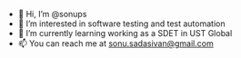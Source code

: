 - 👋 Hi, I’m @sonups
- 👀 I’m interested in software testing and test automation
- 🌱 I’m currently learning working as a SDET in UST Global
- 📫 You can reach me at sonu.sadasivan@gmail.com

<!---
sonups/sonups is a ✨ special ✨ repository because its `README.md` (this file) appears on your GitHub profile.
You can click the Preview link to take a look at your changes.
--->

